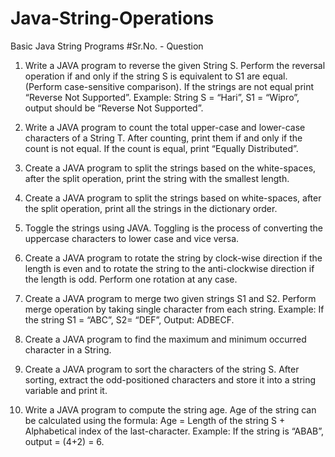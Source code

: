 # Java-String-Operations
Basic Java String Programs
#Sr.No. - Question

1) Write a JAVA program to reverse the given String S. Perform the reversal operation if and only if the string S is equivalent to S1 are equal. (Perform case-sensitive comparison). If the strings are not equal print “Reverse Not Supported”.
Example: String S = “Hari”, S1 = “Wipro”, output should be “Reverse Not Supported”.

2) Write a JAVA program to count the total upper-case and lower-case characters of a String T. After counting, print them if and only if the count is not equal. If the count is equal, print “Equally Distributed”.

3) Create a JAVA program to split the strings based on the white-spaces, after the split operation, print the string with the smallest length.

4) Create a JAVA program to split the strings based on white-spaces, after the split operation, print all the strings in the dictionary order.

5) Toggle the strings using JAVA. Toggling is the process of converting the uppercase characters to lower case and vice versa.

6) Create a JAVA program to rotate the string by clock-wise direction if the length is even and to rotate the string to the anti-clockwise direction if the length is odd. Perform one rotation at any case.

7) Create a JAVA program to merge two given strings S1 and S2. Perform merge operation by taking single character from each string. Example: If the string S1 = “ABC”, S2= “DEF”, Output: ADBECF.

8) Create a JAVA program to find the maximum and minimum occurred character in a String.

9) Create a JAVA program to sort the characters of the string S. After sorting, extract the odd-positioned characters and store it into a string variable and print it.

10) Write a JAVA program to compute the string age. Age of the string can be calculated using the formula: Age = Length of the string S + Alphabetical index of the last-character. Example: If the string is “ABAB”, output = (4+2) = 6.
